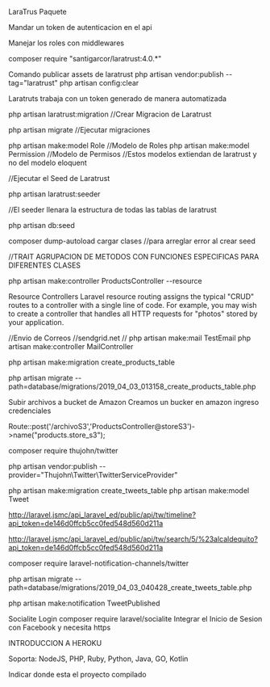 LaraTrus Paquete

Mandar un token de autenticacion en el api

Manejar los roles con middlewares

composer require "santigarcor/laratrust:4.0.*"

Comando publicar assets de laratrust
php artisan vendor:publish --tag="laratrust"
php artisan config:clear

Laratruts trabaja con un token generado de manera automatizada

php artisan laratrust:migration //Crear Migracion de Laratrust

php artisan migrate //Ejecutar migraciones

php artisan make:model Role //Modelo de Roles
php artisan make:model Permission //Modelo de Permisos
//Estos modelos extiendan de laratrust y no del modelo eloquent

//Ejecutar el Seed de Laratrust

php artisan laratrust:seeder

//El seeder llenara la estructura de todas las tablas de laratrust

php artisan db:seed 

composer dump-autoload cargar clases //para arreglar error al crear seed

//TRAIT AGRUPACION DE METODOS CON FUNCIONES ESPECIFICAS PARA DIFERENTES CLASES

php artisan make:controller ProductsController --resource

Resource Controllers
Laravel resource routing assigns the typical "CRUD" routes to a controller with a single line of code. For example, you may wish to create a controller that handles all HTTP requests for "photos" stored by your application.

//Envio de Correos
//sendgrid.net
// php artisan make:mail TestEmail
php artisan make:controller MailController
 

 php artisan make:migration create_products_table

 php artisan migrate --path=database/migrations/2019_04_03_013158_create_products_table.php

 Subir archivos a bucket de Amazon
 Creamos un bucker en amazon
 ingreso credenciales

 Route::post('/archivoS3','ProductsController@storeS3')->name("products.store_s3");


 composer require thujohn/twitter

 php artisan vendor:publish --provider="Thujohn\Twitter\TwitterServiceProvider"

 php artisan make:migration create_tweets_table
 php artisan make:model Tweet

 http://laravel.jsmc/api_laravel_ed/public/api/tw/timeline?api_token=de146d0ffcb5cc0fed548d560d211a

http://laravel.jsmc/api_laravel_ed/public/api/tw/search/5/%23alcaldequito?api_token=de146d0ffcb5cc0fed548d560d211a

composer require laravel-notification-channels/twitter


php artisan migrate --path=database/migrations/2019_04_03_040428_create_tweets_table.php

php artisan make:notification TweetPublished

Socialite Login
composer require laravel/socialite
Integrar el Inicio de Sesion con Facebook y necesita https

INTRODUCCION A HEROKU

Soporta: NodeJS, PHP, Ruby, Python, Java, GO, Kotlin

Indicar donde esta el proyecto compilado



